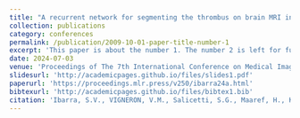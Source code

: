 ```yaml
---
title: "A recurrent network for segmenting the thrombus on brain MRI in patients with hyper-acute ischemic stroke"
collection: publications
category: conferences
permalink: /publication/2009-10-01-paper-title-number-1
excerpt: 'This paper is about the number 1. The number 2 is left for future work.'
date: 2024-07-03
venue: 'Proceedings of The 7th International Conference on Medical Imaging with Deep Learning'
slidesurl: 'http://academicpages.github.io/files/slides1.pdf'
paperurl: 'https://proceedings.mlr.press/v250/ibarra24a.html'
bibtexurl: 'http://academicpages.github.io/files/bibtex1.bib'
citation: 'Ibarra, S.V., VIGNERON, V.M., Salicetti, S.G., Maaref, H., Kobold, J., Chausson, N., Lhermitte, Y. &amp; Smadja, D.. (2024). A recurrent network for segmenting the thrombus on brain MRI in patients with hyper-acute ischemic stroke. <i>Proceedings of The 7nd International Conference on Medical Imaging with Deep Learning</i>, in <i>Proceedings of Machine Learning Research</i> 250:657-671 Available from https://proceedings.mlr.press/v250/ibarra24a.html.'
---
```

